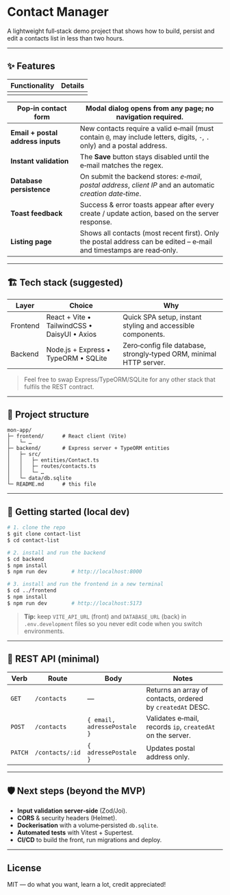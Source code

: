 # Contact Manager

A lightweight full‑stack demo project that shows how to build, persist and edit a contacts list in less than two hours.

---

## ✨ Features

| Functionality | Details |
| ------------- | ------- |
|               |         |

| **Pop‑in contact form**           | Modal dialog opens from any page; no navigation required.                                                                |
| --------------------------------- | ------------------------------------------------------------------------------------------------------------------------ |
| **Email + postal address inputs** | New contacts require a valid e‑mail (must contain `@`, may include letters, digits, `-`, `.` only) and a postal address. |
| **Instant validation**            | The **Save** button stays disabled until the e‑mail matches the regex.                                                   |
| **Database persistence**          | On submit the backend stores: *e‑mail*, *postal address*, *client IP* and an automatic *creation date‑time*.             |
| **Toast feedback**                | Success & error toasts appear after every create / update action, based on the server response.                          |
| **Listing page**                  | Shows all contacts (most recent first). Only the postal address can be edited – e‑mail and timestamps are read‑only.     |

---

## 🏗️  Tech stack (suggested)

| Layer    | Choice                                       | Why                                                                 |
| -------- | -------------------------------------------- | ------------------------------------------------------------------- |
| Frontend | React + Vite • TailwindCSS • DaisyUI • Axios | Quick SPA setup, instant styling and accessible components.         |
| Backend  | Node.js + Express • TypeORM • SQLite         | Zero‑config file database, strongly‑typed ORM, minimal HTTP server. |

> Feel free to swap Express/TypeORM/SQLite for any other stack that fulfils the REST contract.

---

## 📁 Project structure

```
mon-app/
├─ frontend/      # React client (Vite)
│   └─ …
├─ backend/       # Express server + TypeORM entities
│   ├─ src/
│   │   ├─ entities/Contact.ts
│   │   ├─ routes/contacts.ts
│   │   └─ …
│   └─ data/db.sqlite
└─ README.md      # this file
```

---

## 🚀  Getting started (local dev)

```bash
# 1. clone the repo
$ git clone contact-list
$ cd contact-list

# 2. install and run the backend
$ cd backend
$ npm install
$ npm run dev        # http://localhost:8000

# 3. install and run the frontend in a new terminal
$ cd ../frontend
$ npm install
$ npm run dev        # http://localhost:5173
```

> **Tip:** keep `VITE_API_URL` (front) and `DATABASE_URL` (back) in `.env.development` files so you never edit code when you switch environments.

---

## 📡 REST API (minimal)

| Verb    | Route           | Body                        | Notes                                                      |
| ------- | --------------- | --------------------------- | ---------------------------------------------------------- |
| `GET`   | `/contacts`     | —                           | Returns an array of contacts, ordered by `createdAt` DESC. |
| `POST`  | `/contacts`     | `{ email, adressePostale }` | Validates e‑mail, records `ip`, `createdAt` on the server. |
| `PATCH` | `/contacts/:id` | `{ adressePostale }`        | Updates postal address only.                               |

---

## 🛡️ Next steps (beyond the MVP)

- **Input validation server‑side** (Zod/Joi).
- **CORS** & security headers (Helmet).
- **Dockerisation** with a volume‑persisted `db.sqlite`.
- **Automated tests** with Vitest + Supertest.
- **CI/CD** to build the front, run migrations and deploy.

---

## License

MIT — do what you want, learn a lot, credit appreciated!


